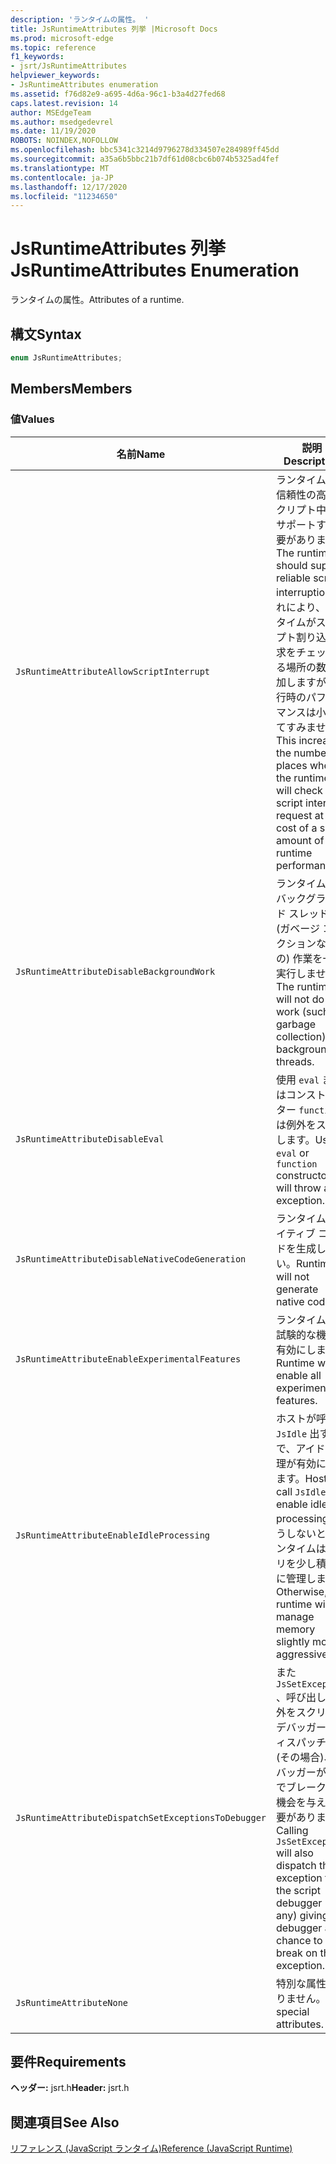```yaml
---
description: 'ランタイムの属性。 '
title: JsRuntimeAttributes 列挙 |Microsoft Docs
ms.prod: microsoft-edge
ms.topic: reference
f1_keywords:
- jsrt/JsRuntimeAttributes
helpviewer_keywords:
- JsRuntimeAttributes enumeration
ms.assetid: f76d82e9-a695-4d6a-96c1-b3a4d27fed68
caps.latest.revision: 14
author: MSEdgeTeam
ms.author: msedgedevrel
ms.date: 11/19/2020
ROBOTS: NOINDEX,NOFOLLOW
ms.openlocfilehash: bbc5341c3214d9796278d334507e284989ff45dd
ms.sourcegitcommit: a35a6b5bbc21b7df61d08cbc6b074b5325ad4fef
ms.translationtype: MT
ms.contentlocale: ja-JP
ms.lasthandoff: 12/17/2020
ms.locfileid: "11234650"
---
```

# <span data-ttu-id="ec057-103">JsRuntimeAttributes 列挙</span><span class="sxs-lookup"><span data-stu-id="ec057-103">JsRuntimeAttributes Enumeration</span></span>

<span data-ttu-id="ec057-104">ランタイムの属性。</span><span class="sxs-lookup"><span data-stu-id="ec057-104">Attributes of a runtime.</span></span>  
  
## <span data-ttu-id="ec057-105">構文</span><span class="sxs-lookup"><span data-stu-id="ec057-105">Syntax</span></span>  
  
```cpp  
enum JsRuntimeAttributes;  
```  
  
## <span data-ttu-id="ec057-106">Members</span><span class="sxs-lookup"><span data-stu-id="ec057-106">Members</span></span>  
  
### <span data-ttu-id="ec057-107">値</span><span class="sxs-lookup"><span data-stu-id="ec057-107">Values</span></span>  
  
|<span data-ttu-id="ec057-108">名前</span><span class="sxs-lookup"><span data-stu-id="ec057-108">Name</span></span>|<span data-ttu-id="ec057-109">説明</span><span class="sxs-lookup"><span data-stu-id="ec057-109">Description</span></span>|  
|----------|-----------------|  
|`JsRuntimeAttributeAllowScriptInterrupt`|<span data-ttu-id="ec057-110">ランタイムは、信頼性の高いスクリプト中断をサポートする必要があります。</span><span class="sxs-lookup"><span data-stu-id="ec057-110">The runtime should support reliable script interruption.</span></span> <span data-ttu-id="ec057-111">これにより、ランタイムがスクリプト割り込み要求をチェックする場所の数が増加しますが、実行時のパフォーマンスは小さくてすみません。</span><span class="sxs-lookup"><span data-stu-id="ec057-111">This increases the number of places where the runtime will check for a script interrupt request at the cost of a small amount of runtime performance.</span></span>|  
|`JsRuntimeAttributeDisableBackgroundWork`|<span data-ttu-id="ec057-112">ランタイムは、バックグラウンド スレッドで (ガベージ コレクションなどの) 作業を一切実行しません。</span><span class="sxs-lookup"><span data-stu-id="ec057-112">The runtime will not do any work (such as garbage collection) on background threads.</span></span>|  
|`JsRuntimeAttributeDisableEval`|<span data-ttu-id="ec057-113">使用 `eval` またはコンストラクター `function` は例外をスローします。</span><span class="sxs-lookup"><span data-stu-id="ec057-113">Using `eval` or `function` constructor will throw an exception.</span></span>|  
|`JsRuntimeAttributeDisableNativeCodeGeneration`|<span data-ttu-id="ec057-114">ランタイムはネイティブ コードを生成しない。</span><span class="sxs-lookup"><span data-stu-id="ec057-114">Runtime will not generate native code.</span></span>|  
|`JsRuntimeAttributeEnableExperimentalFeatures`|<span data-ttu-id="ec057-115">ランタイムは、試験的な機能を有効にします。</span><span class="sxs-lookup"><span data-stu-id="ec057-115">Runtime will enable all experimental features.</span></span>|  
|`JsRuntimeAttributeEnableIdleProcessing`|<span data-ttu-id="ec057-116">ホストが呼び `JsIdle` 出すので、アイドル処理が有効になります。</span><span class="sxs-lookup"><span data-stu-id="ec057-116">Host will call `JsIdle`, so enable idle processing.</span></span> <span data-ttu-id="ec057-117">そうしないと、ランタイムはメモリを少し積極的に管理します。</span><span class="sxs-lookup"><span data-stu-id="ec057-117">Otherwise, the runtime will manage memory slightly more aggressively.</span></span>|  
|`JsRuntimeAttributeDispatchSetExceptionsToDebugger`|<span data-ttu-id="ec057-118">また `JsSetException` 、呼び出しは例外をスクリプト デバッガーにディスパッチし (その場合)、デバッガーが例外でブレークする機会を与える必要があります。</span><span class="sxs-lookup"><span data-stu-id="ec057-118">Calling `JsSetException` will also dispatch the exception to the script debugger (if any) giving the debugger a chance to break on the exception.</span></span>|  
|`JsRuntimeAttributeNone`|<span data-ttu-id="ec057-119">特別な属性はありません。</span><span class="sxs-lookup"><span data-stu-id="ec057-119">No special attributes.</span></span>|  
  
## <span data-ttu-id="ec057-120">要件</span><span class="sxs-lookup"><span data-stu-id="ec057-120">Requirements</span></span>  
 <span data-ttu-id="ec057-121">**ヘッダー:** jsrt.h</span><span class="sxs-lookup"><span data-stu-id="ec057-121">**Header:** jsrt.h</span></span>  
  
## <span data-ttu-id="ec057-122">関連項目</span><span class="sxs-lookup"><span data-stu-id="ec057-122">See Also</span></span>  
 [<span data-ttu-id="ec057-123">リファレンス (JavaScript ランタイム)</span><span class="sxs-lookup"><span data-stu-id="ec057-123">Reference (JavaScript Runtime)</span></span>](../chakra-hosting/reference-javascript-runtime.md)

